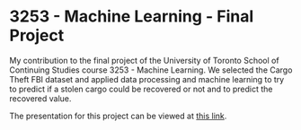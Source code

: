 # 3253 - Machine Learning - Final Project
My contribution to the final project of the University of Toronto School of Continuing Studies course 3253 - Machine Learning. We selected the Cargo Theft FBI dataset and applied data processing and machine learning to try to predict if a stolen cargo could be recovered or not and to predict the recovered value.

The presentation for this project can be viewed at [this link](https://www.youtube.com/watch?v=O-85uTA-h-s).
